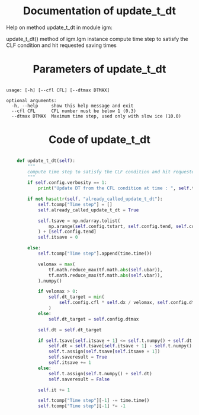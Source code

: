 

### <h1 align="center" id="title"> Documentation of update_t_dt </h1>


Help on method update_t_dt in module igm:

update_t_dt() method of igm.Igm instance
    compute time step to satisfy the CLF condition and hit requested saving times



### <h1 align="center" id="title"> Parameters of update_t_dt </h1>


``` 

usage: [-h] [--cfl CFL] [--dtmax DTMAX]

optional arguments:
  -h, --help     show this help message and exit
  --cfl CFL      CFL number must be below 1 (0.3)
  --dtmax DTMAX  Maximum time step, used only with slow ice (10.0)
``` 



### <h1 align="center" id="title"> Code of update_t_dt </h1>


```python 

    def update_t_dt(self):
        """
        compute time step to satisfy the CLF condition and hit requested saving times
        """
        if self.config.verbosity == 1:
            print("Update DT from the CFL condition at time : ", self.t.numpy())

        if not hasattr(self, "already_called_update_t_dt"):
            self.tcomp["Time step"] = []
            self.already_called_update_t_dt = True

            self.tsave = np.ndarray.tolist(
                np.arange(self.config.tstart, self.config.tend, self.config.tsave)
            ) + [self.config.tend]
            self.itsave = 0

        else:
            self.tcomp["Time step"].append(time.time())

            velomax = max(
                tf.math.reduce_max(tf.math.abs(self.ubar)),
                tf.math.reduce_max(tf.math.abs(self.vbar)),
            ).numpy()

            if velomax > 0:
                self.dt_target = min(
                    self.config.cfl * self.dx / velomax, self.config.dtmax
                )
            else:
                self.dt_target = self.config.dtmax

            self.dt = self.dt_target

            if self.tsave[self.itsave + 1] <= self.t.numpy() + self.dt:
                self.dt = self.tsave[self.itsave + 1] - self.t.numpy()
                self.t.assign(self.tsave[self.itsave + 1])
                self.saveresult = True
                self.itsave += 1
            else:
                self.t.assign(self.t.numpy() + self.dt)
                self.saveresult = False

            self.it += 1

            self.tcomp["Time step"][-1] -= time.time()
            self.tcomp["Time step"][-1] *= -1

``` 

